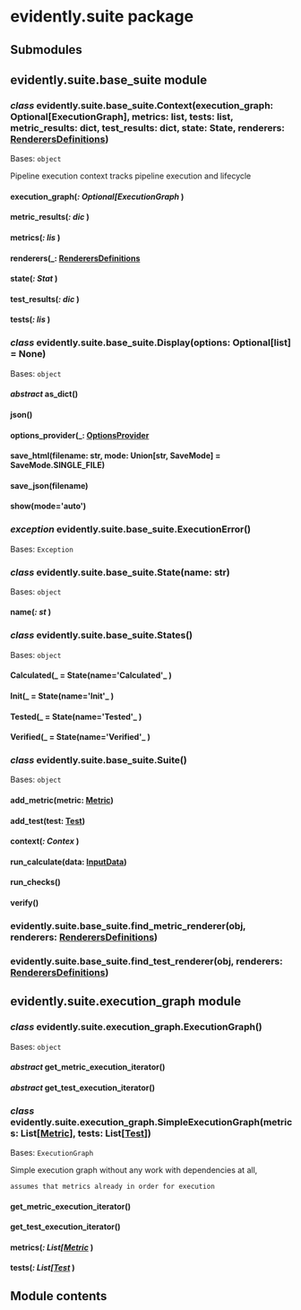 # evidently.suite package

## Submodules

## evidently.suite.base_suite module


### _class_ evidently.suite.base_suite.Context(execution_graph: Optional[ExecutionGraph], metrics: list, tests: list, metric_results: dict, test_results: dict, state: State, renderers: [RenderersDefinitions](evidently.renderers.md#evidently.renderers.base_renderer.RenderersDefinitions))
Bases: `object`

Pipeline execution context tracks pipeline execution and lifecycle


#### execution_graph(_: Optional[ExecutionGraph_ )

#### metric_results(_: dic_ )

#### metrics(_: lis_ )

#### renderers(_: [RenderersDefinitions](evidently.renderers.md#evidently.renderers.base_renderer.RenderersDefinitions_ )

#### state(_: Stat_ )

#### test_results(_: dic_ )

#### tests(_: lis_ )

### _class_ evidently.suite.base_suite.Display(options: Optional[list] = None)
Bases: `object`


#### _abstract_ as_dict()

#### json()

#### options_provider(_: [OptionsProvider](evidently.options.md#evidently.options.OptionsProvider_ )

#### save_html(filename: str, mode: Union[str, SaveMode] = SaveMode.SINGLE_FILE)

#### save_json(filename)

#### show(mode='auto')

### _exception_ evidently.suite.base_suite.ExecutionError()
Bases: `Exception`


### _class_ evidently.suite.base_suite.State(name: str)
Bases: `object`


#### name(_: st_ )

### _class_ evidently.suite.base_suite.States()
Bases: `object`


#### Calculated(_ = State(name='Calculated'_ )

#### Init(_ = State(name='Init'_ )

#### Tested(_ = State(name='Tested'_ )

#### Verified(_ = State(name='Verified'_ )

### _class_ evidently.suite.base_suite.Suite()
Bases: `object`


#### add_metric(metric: [Metric](evidently.metrics.md#evidently.metrics.base_metric.Metric))

#### add_test(test: [Test](evidently.tests.md#evidently.tests.base_test.Test))

#### context(_: Contex_ )

#### run_calculate(data: [InputData](evidently.metrics.md#evidently.metrics.base_metric.InputData))

#### run_checks()

#### verify()

### evidently.suite.base_suite.find_metric_renderer(obj, renderers: [RenderersDefinitions](evidently.renderers.md#evidently.renderers.base_renderer.RenderersDefinitions))

### evidently.suite.base_suite.find_test_renderer(obj, renderers: [RenderersDefinitions](evidently.renderers.md#evidently.renderers.base_renderer.RenderersDefinitions))
## evidently.suite.execution_graph module


### _class_ evidently.suite.execution_graph.ExecutionGraph()
Bases: `object`


#### _abstract_ get_metric_execution_iterator()

#### _abstract_ get_test_execution_iterator()

### _class_ evidently.suite.execution_graph.SimpleExecutionGraph(metrics: List[[Metric](evidently.metrics.md#evidently.metrics.base_metric.Metric)], tests: List[[Test](evidently.tests.md#evidently.tests.base_test.Test)])
Bases: `ExecutionGraph`

Simple execution graph without any work with dependencies at all,

    assumes that metrics already in order for execution


#### get_metric_execution_iterator()

#### get_test_execution_iterator()

#### metrics(_: List[[Metric](evidently.metrics.md#evidently.metrics.base_metric.Metric)_ )

#### tests(_: List[[Test](evidently.tests.md#evidently.tests.base_test.Test)_ )
## Module contents
